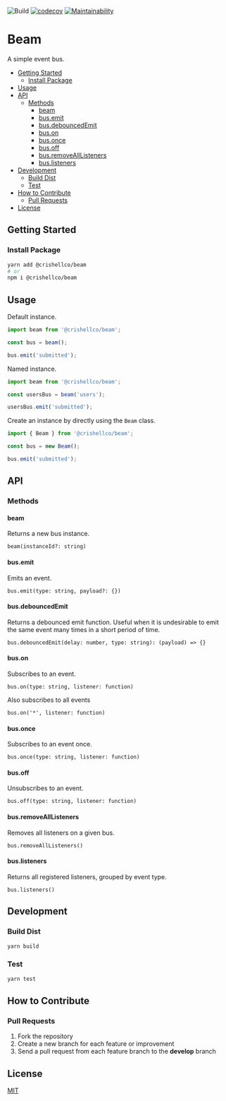 ![Build](https://github.com/crishellco/beam/workflows/Build/badge.svg)
[![codecov](https://codecov.io/gh/crishellco/beam/branch/master/graph/badge.svg?token=M7N86U5GF7)](https://codecov.io/gh/crishellco/beam)
[![Maintainability](https://api.codeclimate.com/v1/badges/10d5790796ad8b2f166c/maintainability)](https://codeclimate.com/github/crishellco/beam/maintainability)

# Beam

A simple event bus.

*   [Getting Started](#getting-started)
    *   [Install Package](#install-package)
*   [Usage](#usage)
*   [API](#api)
    *   [Methods](#methods)
        *   [beam](#factory)
        *   [bus.emit](#busemit)
        *   [bus.debouncedEmit](#busdebouncedemit)
        *   [bus.on](#buson)
        *   [bus.once](#busonce)
        *   [bus.off](#busoff)
        *   [bus.removeAllListeners](#busremovealllisteners)
        *   [bus.listeners](#buslisteners)
*   [Development](#development)
    *   [Build Dist](#build-dist)
    *   [Test](#test)
*   [How to Contribute](#how-to-contribute)
    *   [Pull Requests](#pull-requests)
*   [License](#license)

## Getting Started

### Install Package

```bash
yarn add @crishellco/beam
# or
npm i @crishellco/beam
```

## Usage

Default instance.

```javascript
import beam from '@crishellco/beam';

const bus = beam();

bus.emit('submitted');
```

Named instance.

```javascript
import beam from '@crishellco/beam';

const usersBus = beam('users');

usersBus.emit('submitted');
```

Create an instance by directly using the `Beam` class.

```javascript
import { Beam } from '@crishellco/beam';

const bus = new Beam();

bus.emit('submitted');
```

## API

### Methods

#### beam <a id="factory"></a>

Returns a new bus instance.

`beam(instanceId?: string)`

#### bus.emit

Emits an event.

`bus.emit(type: string, payload?: {})`

#### bus.debouncedEmit

Returns a debounced emit function. Useful when it is undesirable to emit the same event many times in a short period of time.

`bus.debouncedEmit(delay: number, type: string): (payload) => {}`

#### bus.on

Subscribes to an event.

`bus.on(type: string, listener: function)`

Also subscribes to all events

`bus.on('*', listener: function)`

#### bus.once

Subscribes to an event once.

`bus.once(type: string, listener: function)`

#### bus.off

Unsubscribes to an event.

`bus.off(type: string, listener: function)`

#### bus.removeAllListeners

Removes all listeners on a given bus.

`bus.removeAllListeners()`

#### bus.listeners

Returns all registered listeners, grouped by event type.

`bus.listeners()`

## Development

### Build Dist

```bash
yarn build
```

### Test

```bash
yarn test
```

## How to Contribute

### Pull Requests

1.  Fork the repository
2.  Create a new branch for each feature or improvement
3.  Send a pull request from each feature branch to the **develop** branch

## License

[MIT](http://opensource.org/licenses/MIT)
